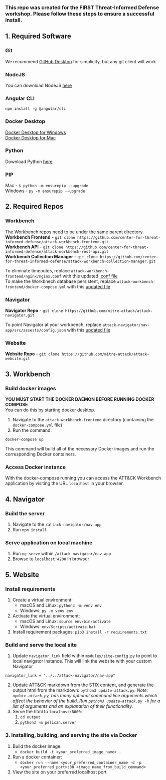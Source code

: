 ### This repo was created for the FIRST Threat-Informed Defense workshop. Please follow these steps to ensure a successful install. 

## 1. Required Software
### Git
We recommend [GitHub Desktop](https://desktop.github.com/) for simplicity, but any git client will work
### NodeJS
You can download NodeJS [here](https://nodejs.org/en/download/)
### Angular CLI
`npm install -g @angular/cli`
### Docker Desktop
[Docker Desktop for Windows](https://docs.docker.com/desktop/windows/install/)  
[Docker Desktop for Mac](https://docs.docker.com/desktop/mac/install/)
### Python
Download Python [here](https://www.python.org/downloads/)
### PIP
Mac - `$ python -m ensurepip --upgrade`  
Windows - `py -m ensurepip --upgrade`

## 2. Required Repos
### Workbench
The Workbench repos need to be under the same parent directory.  
**Workbench Frontend** - `git clone https://github.com/center-for-threat-informed-defense/attack-workbench-frontend.git`  
**Workbench API** - `git clone https://github.com/center-for-threat-informed-defense/attack-workbench-rest-api.git`  
**Workbench Collection Manager** - `git clone https://github.com/center-for-threat-informed-defense/attack-workbench-collection-manager.git`  

To eliminate timeoutes, replace `attack-workbench-frontend/nginx/nginx.conf` with this updated [.conf file](nginx.conf)  
To make the Workbnech database persistent, replace `attack-workbench-frontend/docker-compose.yml` with this [updated file](docker-compose.yml)

### Navigator

**Navigator Repo** - `git clone https://github.com/mitre-attack/attack-navigator.git`

To point Navigator at your workbench, replace `attack-navigator/nav-app/src/assests/config.json` with this [updated file](config.json)  

### Website
**Website Repo** - `git clone https://github.com/mitre-attack/attack-website.git`

## 3. Workbench
### Build docker images
**YOU MUST START THE DOCKER DAEMON BEFORE RUNNING DOCKER COMPOSE**  
You can do this by starting docker desktop.  

1. Navigate to the `attack-workbench-frontend` directory (containing the `docker-compose.yml` file)
2. Run the command:
```shell
docker-compose up
```

This command will build all of the necessary Docker images and run the corresponding Docker containers.

### Access Docker instance

With the docker-compose running you can access the ATT&CK Workbench application by visiting the URL `localhost` in your browser.

## 4. Navigator
### Build the server
1. Navigate to the `/attack-navigator/nav-app`
2. Run `npm install`

### Serve application on local machine

1. Run `ng serve` within `/attack-navigator/nav-app`
2. Browse to `localhost:4200` in browser

## 5. Website
### Install requirements

1. Create a virtual environment: 
    - macOS and Linux: `python3 -m venv env`
    - Windows: `py -m venv env`
2. Activate the virtual environment: 
    - macOS and Linux: `source env/bin/activate`
    - Windows: `env/Scripts/activate.bat`
3. Install requirement packages: `pip3 install -r requirements.txt`
### Build and serve the local site

1. Update `navigator_link` field within `modules/site-config.py` to point to local navigator instance. This will link the website with your custom Navigator
```shell
navigator_link = "../../attack-navigator/nav-app"
```
2. Update ATT&CK markdown from the STIX content, and generate the output html from the markdown: `python3 update-attack.py`. _Note: `update-attack.py`, has many optional command line arguments which affect the behavior of the build. Run `python3 update-attack.py -h` for a list of arguments and an explanation of their functionality._
3. Serve the html to `localhost:8000`: 
    1. `cd output`
    2. `python3 -m pelican.server`

### 3. Installing, building, and serving the site via Docker 

1. Build the docker image:
    - `docker build -t <your_preferred_image_name> .`
2. Run a docker container:
    - `docker run --name <your_preferred_container_name -d -p <your_preferred_port>:80 <image_name_from_build_command>`
3. View the site on your preferred localhost port